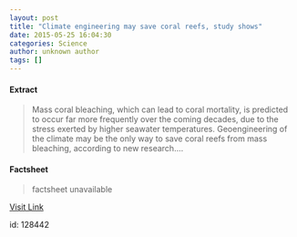 ```yaml
---
layout: post
title: "Climate engineering may save coral reefs, study shows"
date: 2015-05-25 16:04:30
categories: Science
author: unknown author
tags: []
---
```



#### Extract
>Mass coral bleaching, which can lead to coral mortality, is predicted to occur far more frequently over the coming decades, due to the stress exerted by higher seawater temperatures. Geoengineering of the climate may be the only way to save coral reefs from mass bleaching, according to new research....

#### Factsheet
>factsheet unavailable

[Visit Link](http://feeds.sciencedaily.com/~r/sciencedaily/~3/fTOIbA16q5c/150525120430.htm)

id:  128442


